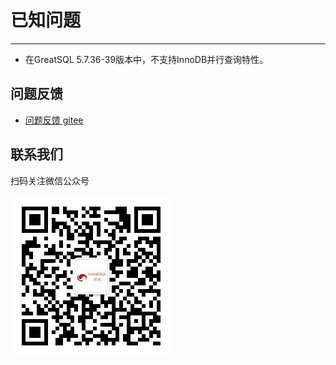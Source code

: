 # 已知问题
---
- 在GreatSQL 5.7.36-39版本中，不支持InnoDB并行查询特性。

**问题反馈**
---
- [问题反馈 gitee](https://gitee.com/GreatSQL/GreatSQL-Manual/issues)


**联系我们**
---

扫码关注微信公众号

![greatsql-wx](../greatsql-wx.jpg)
